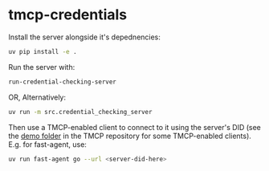 # tmcp-credentials

Install the server alongside it's depednencies:
```sh
uv pip install -e .
```

Run the server with:

```sh
run-credential-checking-server
```
OR, Alternatively:
```sh
uv run -m src.credential_checking_server
```

Then use a TMCP-enabled client to connect to it using the server's DID (see the [demo folder](https://github.com/openwallet-foundation-labs/mcp-over-tsp-python/tree/main/demo) in the TMCP repository for some TMCP-enabled clients). E.g. for fast-agent, use:

```sh
uv run fast-agent go --url <server-did-here>
```
